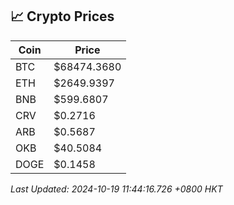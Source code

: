 ## 📈 Crypto Prices

| Coin | Price |
| ---- | ----- |
| BTC | $68474.3680 |
| ETH | $2649.9397 |
| BNB | $599.6807 |
| CRV | $0.2716 |
| ARB | $0.5687 |
| OKB | $40.5084 |
| DOGE | $0.1458 |

_Last Updated: 2024-10-19 11:44:16.726 +0800 HKT_